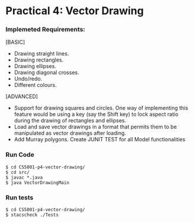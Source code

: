 # Practical 4: Vector Drawing


### Implemeted Requirements:

[BASIC]
- Drawing straight lines.
- Drawing rectangles.
- Drawing ellipses.
- Drawing diagonal crosses.
- Undo/redo.
- Different colours.

[ADVANCED]
- Support for drawing squares and circles. One way of implementing this feature would be
  using a key (say the Shift key) to lock aspect ratio during the drawing of rectangles and
  ellipses. 
- Load and save vector drawings in a format that permits them to be manipulated as vector
  drawings after loading.
- Add Murray polygons.
Create JUNIT TEST for all Model functionalities

### Run Code

~~~
$ cd CS5001-p4-vector-drawing/
$ cd src/
$ javac *.java
$ java VectorDrawingMain
~~~

### Run tests

~~~
$ cd CS5001-p4-vector-drawing/
$ stacscheck ./Tests
~~~

